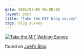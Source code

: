 ```yaml
---
date: 2005/07/05 00:00:00
layout: post
title: "Take the MIT blog survey"
tags: blog survey
---
```


[<img src="http://blogsurvey.media.mit.edu/images/survey-statistic.gif" alt="Take the MIT Weblog Survey" style="border:none" />](http://blogsurvey.media.mit.edu/request)

found on [Joel's Blog](http://aufrecht.org/blog/one-entry?entry%5fid=25342)
